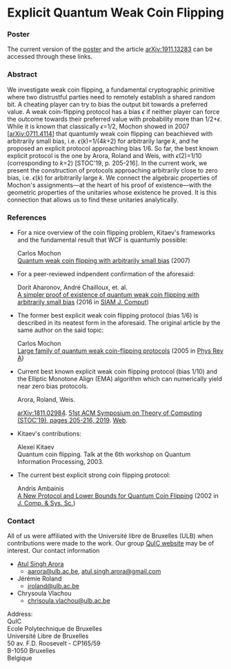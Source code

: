 # Explicit Quantum Weak Coin Flipping

### Poster

The current version of the [poster](QIPposter.pdf) and the article [arXiv:1911.13283](https://arxiv.org/abs/1911.13283) can be accessed through these links.

### Abstract

We investigate weak coin flipping, a fundamental cryptographic primitive where two distrustful parties need to remotely establish a shared random bit. A cheating player can try to bias the output bit towards a preferred value. A weak coin-flipping protocol has a bias *ϵ* if neither player can force the outcome towards their preferred value with probability more than 1/2+*ϵ*. While it is known that classically *ϵ*=1/2, Mochon
showed in 2007 [[arXiv:0711.4114](https://arxiv.org/abs/0711.4114)] that quantumly weak coin flipping can beachieved with arbitrarily small bias, i.e. *ϵ*(*k*)=1/(4*k*+2) for arbitrarily large *k*, and he proposed an explicit protocol approaching bias 1/6. So far, the best known explicit protocol is the one by Arora, Roland and Weis, with *ϵ*(2)=1/10 (corresponding to *k*=2) [STOC'19, p. 205-216]. In the current work, we present the construction of protocols approaching arbitrarily close to zero bias, i.e. *ϵ*(*k*) for arbitrarily large *k*. We connect the algebraic properties of Mochon's assignments—at the heart of his proof of existence—with the geometric properties of the unitaries whose
existence he proved. It is this connection that allows us to find these unitaries analytically.

### References

* For a nice overview of the coin flipping problem, Kitaev's frameworks and the fundamental result that WCF is quantumly possible:


  Carlos Mochon  
  [Quantum weak coin flipping with arbitrarily small bias](https://arxiv.org/abs/0711.4114) (2007)

* For a peer-reviewed indpendent confirmation of the aforesaid:

  Dorit Aharonov, André Chailloux, et. al.  
  [A simpler proof of existence of quantum weak coin flipping with arbitrarily small bias](https://arxiv.org/abs/1402.7166) (2016 in [SIAM J. Comput](https://doi.org/10.1137/14096387X))

* The former best explicit weak coin flipping protocol (bias 1/6) is described in its neatest form in the aforesaid. The original article by the same author on the said topic:  

  Carlos Mochon  
  [Large family of quantum weak coin-flipping protocols](https://arxiv.org/abs/quant-ph/0502068) (2005 in [Phys Rev A](https://journals.aps.org/pra/abstract/10.1103/PhysRevA.72.022341))

* Current best known explicit weak coin flipping protocol (bias 1/10) and the Elliptic Monotone Align (EMA) algorithm which can numerically yield near zero bias protocols.  

  Arora, Roland, Weis.  

  [arXiv:1811.02984](https://arxiv.org/abs/1811.02984). [51st ACM Symposium on Theory of Computing (STOC'19), pages 205-216, 2019](http://dx.doi.org/10.1145/3313276.3316306). [ Web](https://atulsingharora.github.io/WCF).

* Kitaev's contributions:  

  Alexei Kitaev  
  Quantum coin flipping. Talk at the 6th workshop on Quantum Information Processing, 2003.

* The current best explicit strong coin flipping protocol:  


  Andris Ambainis  
  [A New Protocol and Lower Bounds for Quantum Coin Flipping](https://arxiv.org/abs/quant-ph/0204022) (2002 in [J. Comp. & Sys. Sc.](https://www.sciencedirect.com/science/article/pii/S0022000003001417))

### Contact
All of us were affiliated with the Université libre de Bruxelles (ULB) when contributions were made to the work. Our group [QuIC website](http://quic.ulb.ac.be) may be of interest. Our contact information
- [Atul Singh Arora](https://atulsingharora.github.io) 
	- aarora@ulb.ac.be, atul.singh.arora@gmail.com
- Jérémie Roland
	- jroland@ulb.ac.be
- Chrysoula Vlachou
	- chrisoula.vlachou@ulb.ac.be



Address:  
QuIC  
Ecole Polytechnique de Bruxelles  
Université Libre de Bruxelles  
50 av. F.D. Roosevelt - CP165/59  
B-1050 Bruxelles  
Belgique  